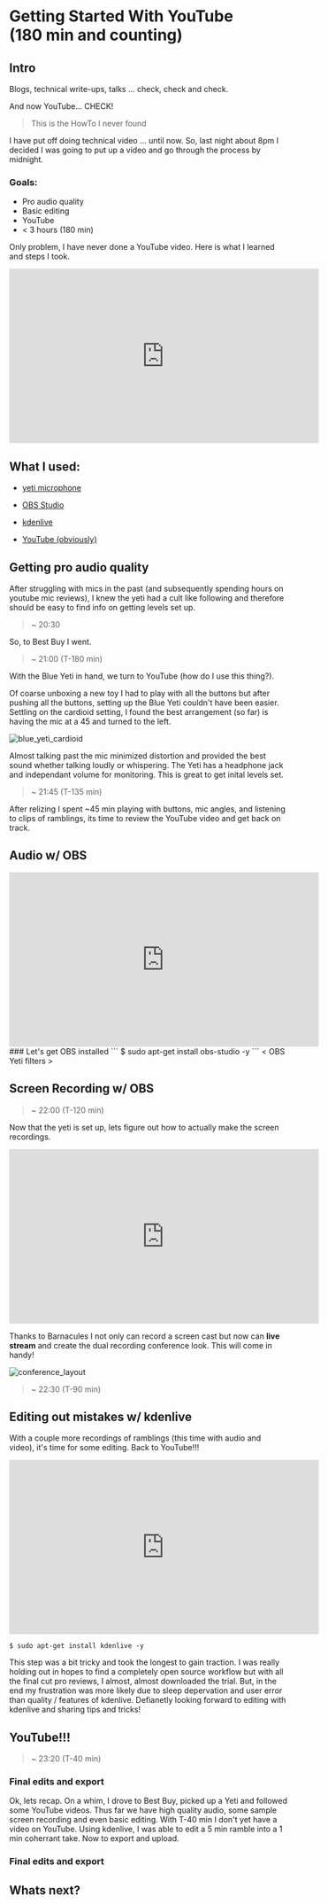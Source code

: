 # Getting Started With YouTube <br /> (180 min and counting)

## Intro
Blogs, technical write-ups, talks ... check, check and check. 

And now YouTube... CHECK! 
  > This is the HowTo I never found

I have put off doing technical video ... until now.
So, last night about 8pm I decided I was going to put up a video and go through the process by midnight. 

  ### Goals:
  - Pro audio quality 
  - Basic editing 
  - YouTube 
  - < 3 hours (180 min) 

Only problem, I have never done a YouTube video. 
Here is what I learned and steps I took. 

<iframe width="560" height="315" src="https://www.youtube.com/embed/Nspv5iSmm_A" frameborder="0" allowfullscreen></iframe>

## What I used: 
* [yeti microphone](http://www.bluemic.com/products/yeti/)

* [OBS Studio](https://obsproject.com/)

* [kdenlive](https://obsproject.com/)

* [YouTube (obviously)](https://youtube.com/)

## Getting pro audio quality
After struggling with mics in the past (and subsequently spending hours on youtube mic reviews), 
I knew the yeti had a cult like following and therefore should be easy to find info on getting levels set up. 

> ~ 20:30 


So, to Best Buy I went. 

> ~ 21:00 (T-180 min) 


With the Blue Yeti in hand, we turn to YouTube (how do I use this thing?).  

Of coarse unboxing a new toy I had to play with all the buttons but after pushing all the buttons, setting up the Blue Yeti couldn't have been easier. 
Settling on the cardioid setting, I found the best arrangement (so far) is having the mic at a 45 and turned to the left. 

![blue_yeti_cardioid](/images/blue_yeti_cardioid.jpg)

Almost talking past the mic minimized distortion and provided the best sound whether talking loudly or whispering.
The Yeti has a headphone jack and independant volume for monitoring. This is great to get inital levels set.

> ~ 21:45 (T-135 min)

After relizing I spent ~45 min playing with buttons, mic angles, and listening to clips of ramblings, its time to review the YouTube video and get back on track.  

## Audio w/ OBS 

<iframe width="560" height="315" src="https://www.youtube.com/embed/YcDiBTQhgxs" frameborder="0" allowfullscreen></iframe>

<br /> 
### Let's get OBS installed
```
$ sudo apt-get install obs-studio -y
```
< OBS Yeti filters > 


## Screen Recording w/ OBS

> ~ 22:00 (T-120 min)

Now that the yeti is set up, lets figure out how to actually make the screen recordings.
<iframe width="560" height="315" src="https://www.youtube.com/embed/GbbzrRIhTgc" frameborder="0" allowfullscreen></iframe>

Thanks to Barnacules I not only can record a screen cast but now can **live stream** and create the dual recording conference look. This will come in handy!

![conference_layout](/images/conference_layout.jpg)

> ~ 22:30 (T-90 min)

## Editing out mistakes w/ kdenlive
With a couple more recordings of ramblings (this time with audio and video), it's time for some editing. Back to YouTube!!! 

<iframe width="560" height="315" src="https://www.youtube.com/embed/zDtmP-_XtEU" frameborder="0" allowfullscreen></iframe>


```
$ sudo apt-get install kdenlive -y 
```

This step was a bit tricky and took the longest to gain traction. I was really holding out in hopes to find a completely open source
workflow but with all the final cut pro reviews, I almost, almost downloaded the trial. But, in the end my frustration was more likely
due to sleep depervation and user error than quality / features of kdenlive. Defianetly looking forward to editing with kdenlive and sharing tips and tricks!

## YouTube!!!

> ~ 23:20 (T-40 min)

### Final edits and export 
Ok, lets recap. On a whim, I drove to Best Buy, picked up a Yeti and followed some YouTube videos. Thus far we have
high quality audio, some sample screen recording and even basic editing. With T-40 min I don't yet have a video on YouTube. 
Using kdenlive, I was able to edit a 5 min ramble into a 1 min coherrant take. Now to export and upload. 


### Final edits and export 


## Whats next?

